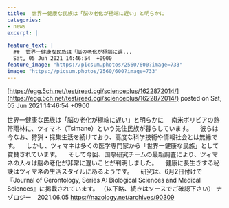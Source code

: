 ```yaml
---
title:  世界一健康な民族は「脳の老化が極端に遅い」と明らかに  
categories:
- news
excerpt: |
  
feature_text: |
  ##  世界一健康な民族は「脳の老化が極端に遅...
  Sat, 05 Jun 2021 14:46:54  +0900
feature_image: "https://picsum.photos/2560/600?image=733"
image: "https://picsum.photos/2560/600?image=733"
---
```


[https://egg.5ch.net/test/read.cgi/scienceplus/1622872014/](https://egg.5ch.net/test/read.cgi/scienceplus/1622872014/)
posted on Sat, 05 Jun 2021 14:46:54  +0900

<!--more-->

世界一健康な民族は「脳の老化が極端に遅い」と明らかに 　南米ボリビアの熱帯雨林に、ツィマネ（Tsimane）という先住民族が暮らしています。 　彼らは今なお、狩猟・採集生活を続けており、高度な科学技術や情報社会とは無縁です。 　しかし、ツィマネは多くの医学専門家から「世界一健康な民族」として賞賛されています。 　そして今回、国際研究チームの最新調査により、ツィマネの人々は脳の老化が非常に遅いことが判明しました。 　健康に長生きする秘訣はツィマネの生活スタイルにあるようです。 　研究は、6月2日付けで『Journal of Gerontology, Series A: Biological Sciences and Medical Sciences』に掲載されています。 （以下略、続きはソースでご確認下さい） ナゾロジー　2021.06.05 https://nazology.net/archives/90309
